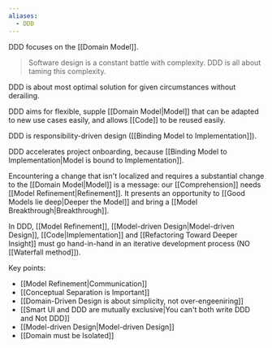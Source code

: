 ```yaml
---
aliases:
  - DDD
---
```

DDD focuses on the [[Domain Model]].

> Software design is a constant battle with complexity. 
> DDD is all about taming this complexity.

DDD is about most optimal solution for given circumstances without derailing.

DDD aims for flexible, supple [[Domain Model|Model]] that can be adapted to new use cases easily, and allows [[Code]] to be reused easily.

DDD is responsibility-driven design ([[Binding Model to Implementation]]).

DDD accelerates project onboarding, because [[Binding Model to Implementation|Model is bound to Implementation]].

Encountering a change that isn't localized and requires a substantial change to the [[Domain Model|Model]] is a message: our [[Comprehension]] needs [[Model Refinement|Refinement]]. It presents an opportunity to [[Good Models lie deep|Deeper the Model]] and bring a [[Model Breakthrough|Breakthrough]].

In DDD, [[Model Refinement]], [[Model-driven Design|Model-driven Design]], [[Code|Implementation]] and [[Refactoring Toward Deeper Insight]] must go hand-in-hand in an iterative development process (NO [[Waterfall method]]).

Key points:
- [[Model Refinement|Communication]]
- [[Conceptual Separation is Important]]
- [[Domain-Driven Design is about simplicity, not over-engeeniring]]
- [[Smart UI and DDD are mutually exclusive|You can't both write DDD and Not DDD]]
- [[Model-driven Design|Model-driven Design]]
- [[Domain must be Isolated]]
